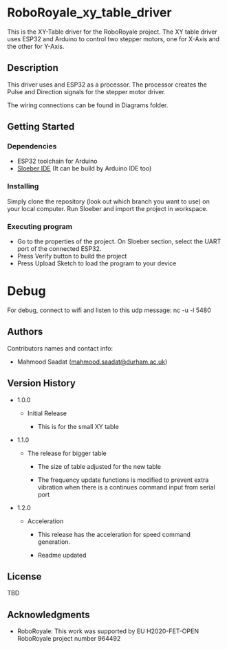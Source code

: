 # RoboRoyale_xy_table_driver

This is the XY-Table driver for the RoboRoyale project. The XY table driver uses ESP32 and Arduino to control
two stepper motors, one for X-Axis and the other for Y-Axis.


## Description

This driver uses and ESP32 as a processor. The processor creates the Pulse and Direction signals for the stepper motor
driver. 

The wiring connections can be found in Diagrams folder.


## Getting Started

### Dependencies

* ESP32 toolchain for Arduino
* [Sloeber IDE](https://eclipse.baeyens.it/) (It can be build by Arduino IDE too)


### Installing

Simply clone the repository (look out which branch you want to use) on your local computer. Run Sloeber and import the 
project in workspace.

### Executing program

* Go to the properties of the project. On Sloeber section, select the UART port of the connected ESP32.
* Press Verify button to build the project
* Press Upload Sketch to load the program to your device

 
# Debug
For debug, connect to wifi and listen to this udp message:
 	nc -u -l 5480


## Authors

Contributors names and contact info:

* Mahmood Saadat (mahmood.saadat@durham.ac.uk)

## Version History

* 1.0.0
	* Initial Release
	
		- This is for the small XY table
* 1.1.0
	* The release for bigger table
	
		- The size of table adjusted for the new table
		
		- The frequency update functions is modified to prevent extra vibration when there is a continues command input from serial port
		
* 1.2.0
    * Acceleration
    
    	- This release has the acceleration for speed command generation.
    	
    	- Readme updated

## License

TBD

## Acknowledgments

* RoboRoyale: This work was supported by EU H2020-FET-OPEN RoboRoyale project number 964492



